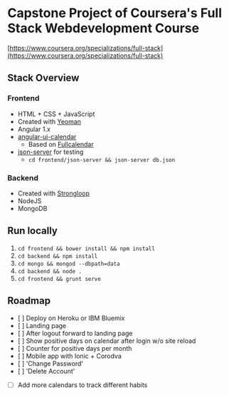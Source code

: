 # Capstone Project of Coursera's Full Stack Webdevelopment Course
[https://www.coursera.org/specializations/full-stack](https://www.coursera.org/specializations/full-stack)

## Stack Overview

### Frontend

- HTML + CSS + JavaScript
- Created with [Yeoman](yeoman.io)
- Angular 1.x
- [angular-ui-calendar](https://angular-ui.github.io/ui-calendar/)
  - Based on [Fullcalendar](https://fullcalendar.io/docs/)
- [json-server](https://github.com/typicode/json-server) for testing
  - `cd frontend/json-server && json-server db.json`

### Backend

- Created with [Strongloop](https://strongloop.com/)
- NodeJS
- MongoDB

## Run locally

1. `cd frontend && bower install && npm install`
2. `cd backend && npm install`
3. `cd mongo && mongod --dbpath=data`
4. `cd backend && node .`
5. `cd frontend && grunt serve`

## Roadmap

* [ ] Deploy on Heroku or IBM Bluemix
* [ ] Landing page
* [ ] After logout forward to landing page
* [ ] Show positive days on calendar after login w/o site reload
* [ ] Counter for positive days per month
* [ ] Mobile app with Ionic + Corodva
* [ ] 'Change Password'
* [ ] 'Delete Account'
* [ ] Add more calendars to track different habits
